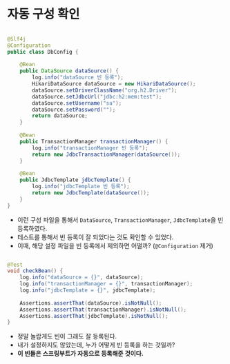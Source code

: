 # 자동 구성 확인

```java

@Slf4j
@Configuration
public class DbConfig {
	
	@Bean
	public DataSource dataSource() {
		log.info("dataSource 빈 등록");
		HikariDataSource dataSource = new HikariDataSource();
		dataSource.setDriverClassName("org.h2.Driver");
		dataSource.setJdbcUrl("jdbc:h2:mem:test");
		dataSource.setUsername("sa");
		dataSource.setPassword("");
		return dataSource;
	}
	
	@Bean
	public TransactionManager transactionManager() {
		log.info("transactionManager 빈 등록");
		return new JdbcTransactionManager(dataSource());
	}
	
	@Bean
	public JdbcTemplate jdbcTemplate() {
		log.info("jdbcTemplate 빈 등록");
		return new JdbcTemplate(dataSource());
	}
}
```

- 이런 구성 파일을 통해서 `DataSource`, `TransactionManager`, `JdbcTemplate`을 빈 등록하였다.
- 테스트를 통해서 빈 등록이 잘 되었다는 것도 확인할 수 있었다.
- 이때, 해당 설정 파일을 빈 등록에서 제외하면 어떨까? (`@Configuration` 제거)

```java

@Test
void checkBean() {
	log.info("dataSource = {}", dataSource);
	log.info("transactionManager = {}", transactionManager);
	log.info("jdbcTemplate = {}", jdbcTemplate);
	
	Assertions.assertThat(dataSource).isNotNull();
	Assertions.assertThat(transactionManager).isNotNull();
	Assertions.assertThat(jdbcTemplate).isNotNull();
}
```

- 정말 놀랍게도 빈이 그래도 잘 등록된다.
- 내가 설정하지도 않았는데, 누가 어떻게 빈 등록을 하는 것일까?
- **이 빈들은 스프링부트가 자동으로 등록해준 것이다.**
